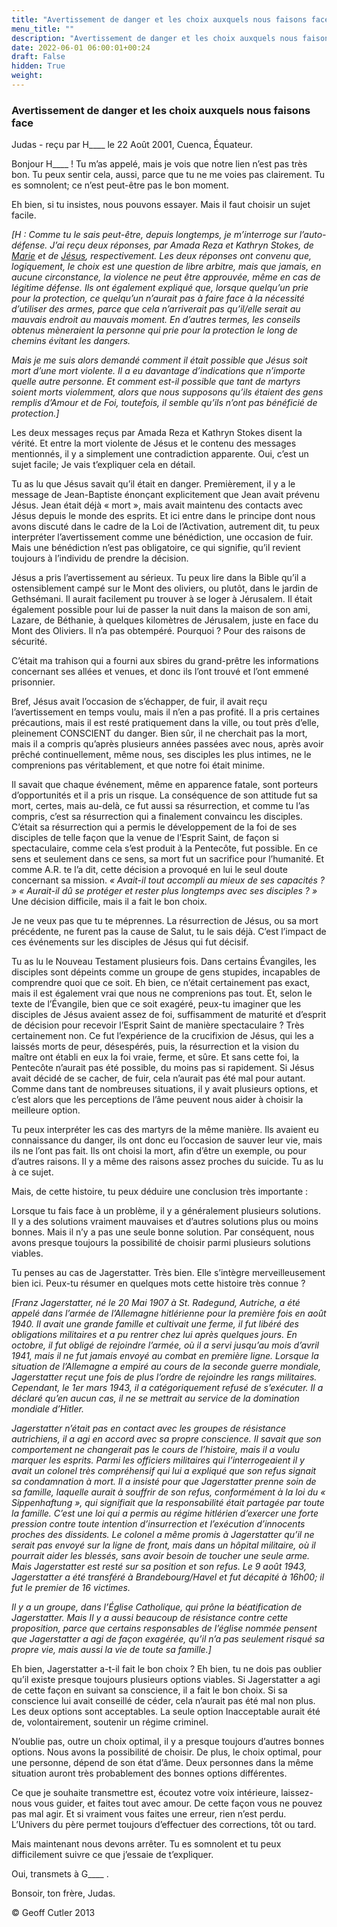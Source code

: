 ```yaml
---
title: "Avertissement de danger et les choix auxquels nous faisons face"
menu_title: ""
description: "Avertissement de danger et les choix auxquels nous faisons face"
date: 2022-06-01 06:00:01+00:24
draft: False
hidden: True
weight:
---
```

### Avertissement de danger et les choix auxquels nous faisons face

Judas - reçu par H____ le 22 Août 2001, Cuenca, Équateur.

Bonjour H____ ! Tu m’as appelé, mais je vois que notre lien n’est pas très bon. Tu peux sentir cela, aussi, parce que tu ne me voies pas clairement. Tu es somnolent; ce n’est peut-être pas le bon moment.

Eh bien, si tu insistes, nous pouvons essayer. Mais il faut choisir un sujet facile.

*[H : Comme tu le sais peut-être, depuis longtemps, je m’interroge sur l’auto-défense. J’ai reçu deux réponses, par Amada Reza et Kathryn Stokes, de [Marie](/fr-contemporary-messages/fr-contemporary-messages-by-date-order/fr-contemporary-messages-1995-1999/fr-1999-7-7-1-ar-mary/) et de [Jésus](/fr-contemporary-messages/fr-contemporary-messages-by-date-order/fr-contemporary-messages-1995-1999/fr-1999-7-6-1-ks-jesus/), respectivement. Les deux réponses ont convenu que, logiquement, le choix est une question de libre arbitre, mais que jamais, en aucune circonstance, la violence ne peut être approuvée, même en cas de légitime défense. Ils ont également expliqué que, lorsque quelqu’un prie pour la protection, ce quelqu’un n’aurait pas à faire face à la nécessité d’utiliser des armes, parce que cela n’arriverait pas qu’il/elle serait au mauvais endroit au mauvais moment. En d’autres termes, les conseils obtenus mèneraient la personne qui prie pour la protection le long de chemins évitant les dangers.*

*Mais je me suis alors demandé comment il était possible que Jésus soit mort d’une mort violente. Il a eu davantage d’indications que n’importe quelle autre personne. Et comment est-il possible que tant de martyrs soient morts violemment, alors que nous supposons qu’ils étaient des gens remplis d’Amour et de Foi, toutefois, il semble qu’ils n’ont pas bénéficié de protection.]*

Les deux messages reçus par Amada Reza et Kathryn Stokes disent la vérité. Et entre la mort violente de Jésus et le contenu des messages mentionnés, il y a simplement une contradiction apparente. Oui, c’est un sujet facile; Je vais t’expliquer cela en détail.

Tu as lu que Jésus savait qu’il était en danger. Premièrement, il y a le message de Jean-Baptiste énonçant explicitement que Jean avait prévenu Jésus. Jean était déjà « mort », mais avait maintenu des contacts avec Jésus depuis le monde des esprits. Et ici entre dans le principe dont nous avons discuté dans le cadre de la Loi de l’Activation, autrement dit, tu peux interpréter l’avertissement comme une bénédiction, une occasion de fuir. Mais une bénédiction n’est pas obligatoire, ce qui signifie, qu’il revient toujours à l’individu de prendre la décision.

Jésus a pris l’avertissement au sérieux. Tu peux lire dans la Bible qu’il a ostensiblement campé sur le Mont des oliviers, ou plutôt, dans le jardin de Gethsémani. Il aurait facilement pu trouver à se loger à Jérusalem. Il était également possible pour lui de passer la nuit dans la maison de son ami, Lazare, de Béthanie, à quelques kilomètres de Jérusalem, juste en face du Mont des Oliviers. Il n’a pas obtempéré. Pourquoi ? Pour des raisons de sécurité.

C’était ma trahison qui a fourni aux sbires du grand-prêtre les informations concernant ses allées et venues, et donc ils l’ont trouvé et l’ont emmené prisonnier.

Bref, Jésus avait l’occasion de s’échapper, de fuir, il avait reçu l’avertissement en temps voulu, mais il n’en a pas profité. Il a pris certaines précautions, mais il est resté pratiquement dans la ville, ou tout près d’elle, pleinement CONSCIENT du danger. Bien sûr, il ne cherchait pas la mort, mais il a compris qu’après plusieurs années passées avec nous, après avoir prêché continuellement, même nous, ses disciples les plus intimes, ne le comprenions pas véritablement, et que notre foi était minime.

Il savait que chaque événement, même en apparence fatale, sont porteurs d’opportunités et il a pris un risque. La conséquence de son attitude fut sa mort, certes, mais au-delà, ce fut aussi sa résurrection, et comme tu l’as compris, c’est sa résurrection qui a finalement convaincu les disciples. C’était sa résurrection qui a permis le développement de la foi de ses disciples de telle façon que la venue de l’Esprit Saint, de façon si spectaculaire, comme cela s’est produit à la Pentecôte, fut possible. En ce sens et seulement dans ce sens, sa mort fut un sacrifice pour l’humanité. Et comme A.R. te l’a dit, cette décision a provoqué en lui le seul doute concernant sa mission. *« Avait-il tout accompli au mieux de ses capacités ? » « Aurait-il dû se protéger et rester plus longtemps avec ses disciples ? »* Une décision difficile, mais il a fait le bon choix.

Je ne veux pas que tu te méprennes. La résurrection de Jésus, ou sa mort précédente, ne furent pas la cause de Salut, tu le sais déjà. C’est l’impact de ces événements sur les disciples de Jésus qui fut décisif.

Tu as lu le Nouveau Testament plusieurs fois. Dans certains Évangiles, les disciples sont dépeints comme un groupe de gens stupides, incapables de comprendre quoi que ce soit. Eh bien, ce n’était certainement pas exact, mais il est également vrai que nous ne comprenions pas tout. Et, selon le texte de l’Évangile, bien que ce soit exagéré, peux-tu imaginer que les disciples de Jésus avaient assez de foi, suffisamment de maturité et d’esprit de décision pour recevoir l’Esprit Saint de manière spectaculaire ? Très certainement non. Ce fut l’expérience de la crucifixion de Jésus, qui les  a laissés morts de peur, désespérés, puis, la résurrection et la vision du maître ont établi en eux la foi vraie, ferme, et sûre. Et sans cette foi, la Pentecôte n’aurait pas été possible, du moins pas si rapidement. Si Jésus avait décidé de se cacher, de fuir, cela n’aurait pas été mal pour autant. Comme dans tant de nombreuses situations, il y avait plusieurs options, et c’est alors que les perceptions de l’âme peuvent nous aider à choisir la meilleure option.

Tu peux interpréter les cas des martyrs de la même manière. Ils avaient eu connaissance du danger, ils ont donc eu l’occasion de sauver leur vie, mais ils ne l’ont pas fait. Ils ont choisi la mort, afin d’être un exemple, ou pour d’autres raisons. Il y a même des raisons assez proches du suicide. Tu as lu à ce sujet.

Mais, de cette histoire, tu peux déduire une conclusion très importante :

Lorsque tu fais face à un problème, il y a généralement plusieurs solutions. Il y a des solutions vraiment mauvaises et d’autres solutions plus ou moins bonnes. Mais il n’y a pas une seule bonne solution. Par conséquent, nous avons presque toujours la possibilité de choisir parmi plusieurs solutions viables.

Tu penses au cas de Jagerstatter. Très bien. Elle s’intègre merveilleusement bien ici. Peux-tu résumer en quelques mots cette histoire très connue ?

*[Franz Jagerstatter, né le 20 Mai 1907 à St. Radegund, Autriche, a été appelé dans l’armée de l’Allemagne hitlérienne pour la première fois en août 1940. Il avait une grande famille et cultivait une ferme, il fut libéré des obligations militaires et a pu rentrer chez lui après quelques jours. En octobre, il fut obligé de rejoindre l’armée, où il a servi jusqu’au mois d’avril 1941, mais il ne fut jamais envoyé au combat en première ligne. Lorsque la situation de l’Allemagne a empiré au cours de la seconde guerre mondiale, Jagerstatter reçut une fois de plus l’ordre de rejoindre les rangs militaires. Cependant, le 1er mars 1943, il a catégoriquement refusé de s’exécuter. Il a déclaré qu’en aucun cas, il ne se mettrait au service de la domination mondiale d’Hitler.*

*Jagerstatter n’était pas en contact avec les groupes de résistance autrichiens, il a agi en accord avec sa propre conscience. Il savait que son comportement ne changerait pas le cours de l’histoire, mais il a voulu marquer les esprits. Parmi les officiers militaires qui l’interrogeaient il y avait un colonel très compréhensif qui lui a expliqué que son refus signait sa condamnation à mort. Il a insisté pour que Jagerstatter prenne soin de sa famille, laquelle aurait à souffrir de son refus, conformément à la loi du « Sippenhaftung », qui signifiait que la responsabilité était partagée par toute la famille. C’est une loi qui a permis au régime hitlérien d’exercer une forte pression contre toute intention d’insurrection et l’exécution d’innocents proches des dissidents. Le colonel a même promis à Jagerstatter qu’il ne serait pas envoyé sur la ligne de front, mais dans un hôpital militaire, où il pourrait aider les blessés, sans avoir besoin de toucher une seule arme. Mais Jagerstatter est resté sur sa position et son refus. Le 9 août 1943, Jagerstatter a été transféré à Brandebourg/Havel et fut décapité à 16h00; il fut le premier de 16 victimes.*

*Il y a un groupe, dans l’Église Catholique, qui prône la béatification de Jagerstatter. Mais Il y a aussi beaucoup de résistance contre cette proposition, parce que certains responsables de l’église nommée pensent que Jagerstatter a agi de façon exagérée, qu’il n’a pas seulement risqué sa propre vie, mais aussi la vie de toute sa famille.]*

Eh bien, Jagerstatter a-t-il fait le bon choix ? Eh bien, tu ne dois pas oublier qu’il existe presque toujours plusieurs options viables. Si Jagerstatter a agi de cette façon en suivant sa conscience, il a fait le bon choix. Si sa conscience lui avait conseillé de céder, cela n’aurait pas été mal non plus. Les deux options sont acceptables. La seule option Inacceptable aurait été de, volontairement, soutenir un régime criminel.

N’oublie pas, outre un choix optimal, il y a presque toujours d’autres bonnes options. Nous avons la possibilité de choisir. De plus, le choix optimal, pour une personne, dépend de son état d’âme. Deux personnes dans la même situation auront très probablement des bonnes options différentes.

Ce que je souhaite transmettre est, écoutez votre voix intérieure, laissez-nous vous guider, et faites tout avec amour. De cette façon vous ne pouvez pas mal agir. Et si vraiment vous faites une erreur, rien n’est perdu. L’Univers du père permet toujours d’effectuer des corrections, tôt ou tard.

Mais maintenant nous devons arrêter. Tu es somnolent et tu peux difficilement suivre ce que j’essaie de t’expliquer.

Oui, transmets à G____ .

Bonsoir, ton frère, Judas.

© Geoff Cutler 2013